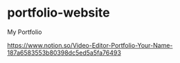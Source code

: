 # portfolio-website
My Portfolio


https://www.notion.so/Video-Editor-Portfolio-Your-Name-187a6583553b80398dc5ed5a5fa76493
